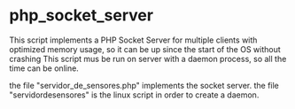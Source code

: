 # php_socket_server

This script implements a PHP Socket Server for multiple clients with optimized memory usage, so it can be up since the start of the OS without crashing
This script mus be run on server with a daemon process, so all the time can be online.

the file "servidor_de_sensores.php" implements the socket server.
the file "servidordesensores" is the linux script in order to create a daemon.

